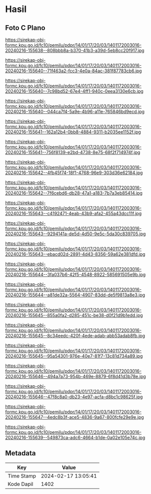 # Hasil

## Foto C Plano

https://sirekap-obj-formc.kpu.go.id/fc10/pemilu/pdpr/14/01/17/20/03/1401172003016-20240216-155638--808bbb8a-b370-41b3-a39d-5eb8cc20f917.jpg

https://sirekap-obj-formc.kpu.go.id/fc10/pemilu/pdpr/14/01/17/20/03/1401172003016-20240216-155640--71f463a2-fcc3-4e0a-84ac-381f87783cb6.jpg

https://sirekap-obj-formc.kpu.go.id/fc10/pemilu/pdpr/14/01/17/20/03/1401172003016-20240216-155640--7c98bd52-67e4-4ff1-940c-0eea3130e6cb.jpg

https://sirekap-obj-formc.kpu.go.id/fc10/pemilu/pdpr/14/01/17/20/03/1401172003016-20240216-155640--044ca7f4-5a9e-4b96-a11e-765846bd9ecd.jpg

https://sirekap-obj-formc.kpu.go.id/fc10/pemilu/pdpr/14/01/17/20/03/1401172003016-20240216-155641--162a12b4-0bb8-4884-9311-b2035ee1152f.jpg

https://sirekap-obj-formc.kpu.go.id/fc10/pemilu/pdpr/14/01/17/20/03/1401172003016-20240216-155641--756f8139-e2bd-4738-8e75-68f2f714974f.jpg

https://sirekap-obj-formc.kpu.go.id/fc10/pemilu/pdpr/14/01/17/20/03/1401172003016-20240216-155642--4fb45f74-18f1-4768-96e9-303d36e62184.jpg

https://sirekap-obj-formc.kpu.go.id/fc10/pemilu/pdpr/14/01/17/20/03/1401172003016-20240216-155642--7f6cebd6-db28-47a1-a183-7b7a3eb85414.jpg

https://sirekap-obj-formc.kpu.go.id/fc10/pemilu/pdpr/14/01/17/20/03/1401172003016-20240216-155643--c4192471-4eab-43b9-afa2-455a43dcc11f.jpg

https://sirekap-obj-formc.kpu.go.id/fc10/pemilu/pdpr/14/01/17/20/03/1401172003016-20240216-155643--9294141a-de5d-4d50-9e5c-5da30c839705.jpg

https://sirekap-obj-formc.kpu.go.id/fc10/pemilu/pdpr/14/01/17/20/03/1401172003016-20240216-155643--ebacd02d-2891-4d43-8356-59a62e381dfd.jpg

https://sirekap-obj-formc.kpu.go.id/fc10/pemilu/pdpr/14/01/17/20/03/1401172003016-20240216-155644--3fa037b6-42f5-4548-8922-585691505e9b.jpg

https://sirekap-obj-formc.kpu.go.id/fc10/pemilu/pdpr/14/01/17/20/03/1401172003016-20240216-155644--a81de32a-5564-4907-83dd-de5f9813a8e3.jpg

https://sirekap-obj-formc.kpu.go.id/fc10/pemilu/pdpr/14/01/17/20/03/1401172003016-20240216-155645--855a0fa2-d285-451c-be38-d0f21d9b1edd.jpg

https://sirekap-obj-formc.kpu.go.id/fc10/pemilu/pdpr/14/01/17/20/03/1401172003016-20240216-155645--8c34eedc-420f-4ede-adab-abb53adab8fb.jpg

https://sirekap-obj-formc.kpu.go.id/fc10/pemilu/pdpr/14/01/17/20/03/1401172003016-20240216-155645--95a54301-976e-40e7-81f7-13c81d734a89.jpg

https://sirekap-obj-formc.kpu.go.id/fc10/pemilu/pdpr/14/01/17/20/03/1401172003016-20240216-155646--494a7a73-954b-469e-8879-6f8d41d3b78e.jpg

https://sirekap-obj-formc.kpu.go.id/fc10/pemilu/pdpr/14/01/17/20/03/1401172003016-20240216-155646--47f8c8a0-db23-4e97-acfa-d8bc1c98625f.jpg

https://sirekap-obj-formc.kpu.go.id/fc10/pemilu/pdpr/14/01/17/20/03/1401172003016-20240216-155647--4edc8b3f-ace5-4836-9a67-800fcfe29e9e.jpg

https://sirekap-obj-formc.kpu.go.id/fc10/pemilu/pdpr/14/01/17/20/03/1401172003016-20240216-155639--549873ca-adc6-4664-b1de-0a02e105e74c.jpg


## Metadata

| Key        | Value               |
| ---------- | ------------------- |
| Time Stamp | 2024-02-17 13:05:41 |
| Kode Dapil | 1402                |



